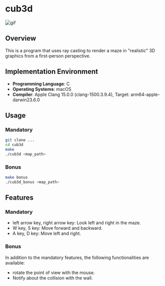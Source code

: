 # cub3d
![gif](https://github.com/retakashi/cub3d/blob/rtakashi_home/cub3D.gif)

## Overview
This is a program that uses ray casting to render a maze in "realistic" 3D graphics from a first-person perspective.

## Implementation Environment

- **Programming Language**: C
- **Operating Systems**: macOS
- **Compiler**: Apple Clang 15.0.0 (clang-1500.3.9.4), Target: arm64-apple-darwin23.6.0

## Usage
### Mandatory
``` bash
git clone ...
cd cub3d
make
./cub3d <map_path>
```
### Bonus
``` bash
make bonus
./cub3d_bonus <map_path>
```
## Features
### Mandatory
- left arrow key, right arrow key: Look left and right in the maze.
- W key, S key: Move forward and backward.
- A key, D key: Move left and right.
### Bonus
In addition to the mandatory features, the following functionalities are available:
- rotate the point of view with the mouse.
- Notify about the collision with the wall.
  
